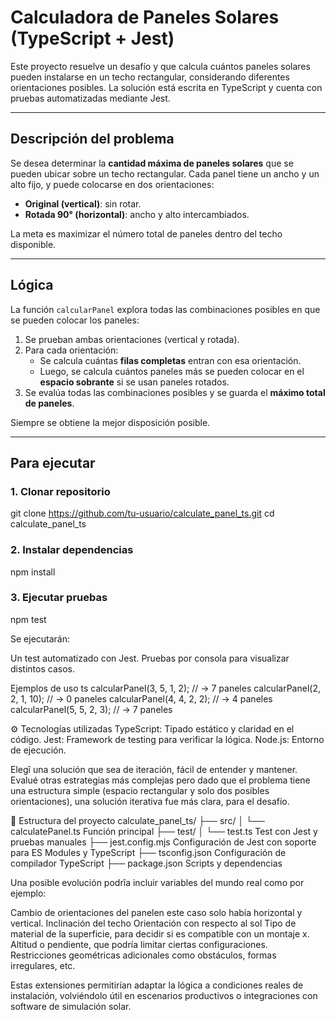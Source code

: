 # Calculadora de Paneles Solares (TypeScript + Jest)

Este proyecto resuelve un desafío y que calcula cuántos paneles solares pueden instalarse en un techo rectangular, considerando diferentes orientaciones posibles. La solución está escrita en TypeScript y cuenta con pruebas automatizadas mediante Jest.

---

##  Descripción del problema

Se desea determinar la **cantidad máxima de paneles solares** que se pueden ubicar sobre un techo rectangular. Cada panel tiene un ancho y un alto fijo, y puede colocarse en dos orientaciones:

- **Original (vertical)**: sin rotar.
- **Rotada 90° (horizontal)**: ancho y alto intercambiados.

La meta es maximizar el número total de paneles dentro del techo disponible.

---

##  Lógica 

La función `calcularPanel` explora todas las combinaciones posibles en que se pueden colocar los paneles:

1. Se prueban ambas orientaciones (vertical y rotada).
2. Para cada orientación:
   - Se calcula cuántas **filas completas** entran con esa orientación.
   - Luego, se calcula cuántos paneles más se pueden colocar en el **espacio sobrante** si se usan paneles rotados.
3. Se evalúa todas las combinaciones posibles y se guarda el **máximo total de paneles**.


Siempre se obtiene la mejor disposición posible.

---




## Para ejecutar

### 1. Clonar repositorio
git clone https://github.com/tu-usuario/calculate_panel_ts.git
cd calculate_panel_ts

### 2. Instalar dependencias
npm install

### 3. Ejecutar pruebas
npm test

Se ejecutarán:

Un test automatizado con Jest.
Pruebas por consola para visualizar distintos casos.

 Ejemplos de uso
ts
calcularPanel(3, 5, 1, 2); // → 7 paneles
calcularPanel(2, 2, 1, 10); // → 0 paneles
calcularPanel(4, 4, 2, 2); // → 4 paneles
calcularPanel(5, 5, 2, 3); // → 7 paneles

⚙️ Tecnologías utilizadas
TypeScript: Tipado estático y claridad en el código.
Jest: Framework de testing para verificar la lógica.
Node.js: Entorno de ejecución.

Elegî una solución que sea de iteración, fácil de entender y mantener. Evalué otras estrategias más complejas pero dado que el problema tiene una estructura simple (espacio rectangular y solo dos posibles orientaciones), una solución iterativa fue más clara, para el desafío. 


📁 Estructura del proyecto
calculate_panel_ts/
├── src/
│   └── calculatePanel.ts         Función principal
├── test/
│   └── test.ts                   Test con Jest y pruebas manuales
├── jest.config.mjs               Configuración de Jest con soporte para ES Modules y TypeScript
├── tsconfig.json                 Configuración de compilador TypeScript
├── package.json                  Scripts y dependencias



Una posible evolución podrîa incluir variables del mundo real como por ejemplo:

Cambio de orientaciones del panelen este caso solo había horizontal y vertical.
Inclinación del techo
Orientación con respecto al sol
Tipo de material de la superficie, para decidir si es compatible con un montaje x.
Altitud o pendiente, que podría limitar ciertas configuraciones.
Restricciones geométricas adicionales como obstáculos, formas irregulares, etc.

Estas extensiones permitirían adaptar la lógica a condiciones reales de instalación, volviéndolo útil en escenarios productivos o integraciones con software de simulación solar.





